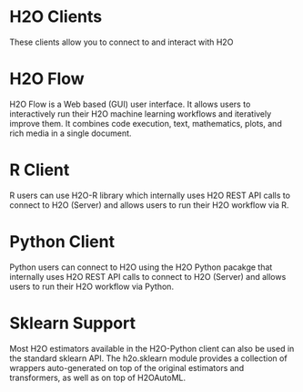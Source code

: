 # H2O Clients

These clients allow you to connect to and interact with H2O

# H2O Flow

H2O Flow is a Web based (GUI) user interface. It allows users to interactively run their H2O machine learning workflows and iteratively improve them. It combines code execution, text, mathematics, plots, and rich media in a single document.

# R Client
R users can use H2O-R library which internally uses H2O REST API calls to connect to H2O (Server) and allows users to run their H2O workflow via R. 

# Python Client
Python users can connect to H2O using the H2O Python pacakge that internally uses H2O REST API calls to connect to H2O (Server) and allows users to run their H2O workflow via Python.

# Sklearn Support
Most H2O estimators available in the H2O-Python client can also be used in the standard sklearn API. The h2o.sklearn module provides a collection of wrappers auto-generated on top of the original estimators and transformers, as well as on top of H2OAutoML.